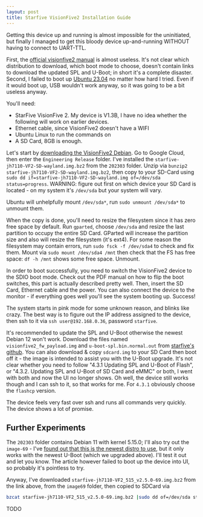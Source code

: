```yaml
---
layout: post
title: Starfive VisionFive2 Installation Guide
---
```


Getting this device up and running is almost impossible for the uninitiated, but finally
I managed to get this bloody device up-and-running WITHOUT having to connect to UART-TTL.

First, the [official visionfive2 manual](https://doc-en.rvspace.org/VisionFive2/PDF/VisionFive2_QSG.pdf)
is almost useless. It's not clear which distribution to download, which boot mode to choose,
doesn't contain links to download the updated SPL and U-Boot; in short
it's a complete disaster. Second, I failed to boot up [Ubuntu 23.04](https://wiki.ubuntu.com/RISC-V/StarFive%20VisionFive%202)
no matter how hard I tried. Even if it would boot up, USB wouldn't work anyway,
so it was going to be a bit useless anyway.

You'll need:

* StarFive VisionFive 2. My device is V1.3B, I have no idea whether the following will work on earlier devices.
* Ethernet cable, since VisionFive2 doesn't have a WIFI
* Ubuntu Linux to run the commands on
* A SD Card, 8GB is enough.

Let's start by [downloading the VisionFive2 Debian](https://debian.starfivetech.com/).
Go to Google Cloud, then enter the `Engineering Release` folder. I've installed the
`starfive-jh7110-VF2-SD-wayland.img.bz2` from the `202303` folder.
Unzip via `bunzip2 starfive-jh7110-VF2-SD-wayland.img.bz2`, then copy to your SD-Card
using `sudo dd if=starfive-jh7110-VF2-SD-wayland.img of=/dev/sda status=progress`.
WARNING: figure out first on which device your SD Card is located - on my system it's `/dev/sda` but your system will vary.

Ubuntu will unhelpfully mount `/dev/sda*`, run `sudo unmount /dev/sda*` to unmount them.

When the copy is done, you'll need to resize the filesystem since it has zero free space by default.
Run `gparted`, choose `/dev/sda` and resize the last partition to occupy the entire SD Card.
GParted will increase the partition size and also will resize the filesystem (it's ext4).
For some reason the filesystem may contain errors, run `sudo fsck -f /dev/sda4` to check and fix them.
Mount via `sudo mount /dev/sda4 /mnt` then check that the FS has free space:
`df -h /mnt` shows some free space. Unmount.

In order to boot successfully, you need to switch the VisionFive2 device to the SDIO boot mode.
Check out the PDF manual on how to flip the boot switches, this part is actually described pretty well.
Then, insert the SD Card, Ethernet cable and the power. You can also connect the device to the monitor -
if everything goes well you'll see the system booting up. Success!

The system starts in pink mode for some unknown reason, and blinks like crazy. The best way is to
figure out the IP address assigned to the device, then ssh to it via `ssh user@192.168.0.36`, password
`starfive`.

It's recommended to update the SPL and U-Boot otherwise the newest Debian 12 won't work.
Download the files named `visionfive2_fw_payload.img`
and `u-boot-spl.bin.normal.out` from [starfive's github](https://github.com/starfive-tech/VisionFive2/releases/).
You can also download & copy `sdcard.img` to your SD Card then boot off it - the image is
intended to assist you with the U-Boot upgrade. It's not clear whether you need to follow "4.3.1 Updating SPL and U-Boot of Flash",
or "4.3.2. Updating SPL and U-Boot of SD Card and eMMC" or both, I went with both and now the UI no longer
shows. Oh well, the device still works though and I can ssh to it, so that works for me.
For `4.3.1` obviously choose the `flashcp` version.

The device feels very fast over ssh and runs all commands very quickly. The device shows a lot of promise.

## Further Experiments

The `202303` folder contains Debian 11 with kernel 5.15.0; I'll also try out the `image-69` - I've [found
out that this is the newest distro to use](https://www.cnx-software.com/2023/02/12/starfive-visionfive-2-sbc-review-debian-12/),
but it only works with the newest U-Boot (which we upgraded above). I'll test it out and let you know.
The article however failed to boot up the device into UI, so probably it's pointless to try.

Anyway, I've downloaded `starfive-jh7110-VF2_515_v2.5.0-69.img.bz2` from the link above, from the `image69` folder,
then copied to SDCard via
```bash
bzcat starfive-jh7110-VF2_515_v2.5.0-69.img.bz2 |sudo dd of=/dev/sda status=progress conv=fsync
```

TODO
